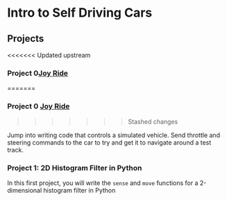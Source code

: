 # Intro to Self Driving Cars

## Projects 

<<<<<<< Updated upstream
### Project 0[Joy Ride](/Project-0-Joy-Ride)
=======
### Project 0 [Joy Ride](Project-0-Joy-Ride)
>>>>>>> Stashed changes

Jump into writing code that controls a simulated vehicle. Send throttle and steering commands to the
car to try and get it to navigate around a test track.


### Project 1: 2D Histogram Filter in Python
In this first project, you will write the `sense` and `move` functions for a 2-dimensional histogram filter in
Python
